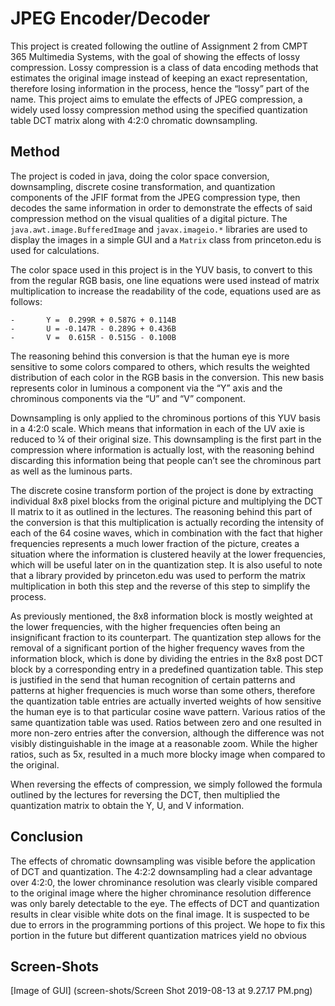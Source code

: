# JPEG Encoder/Decoder
This project is created following the outline of Assignment 2 from CMPT 365 Multimedia Systems, with the goal of showing the effects of lossy compression. Lossy compression is a class of data encoding methods that estimates the original image instead of keeping an exact representation, therefore losing information in the process, hence the “lossy” part of the name. This project aims to emulate the effects of JPEG compression, a widely used lossy compression method using the specified quantization table DCT matrix along with 4:2:0 chromatic downsampling.

## Method

The project is coded in java, doing the color space conversion, downsampling, discrete cosine transformation, and quantization components of the JFIF format from the JPEG compression type, then decodes the same information in order to demonstrate the effects of said compression method on the visual qualities of a digital picture. The `java.awt.image.BufferedImage` and `javax.imageio.*` libraries are used to display the images in a simple GUI and a `Matrix` class from princeton.edu is used for calculations.

The color space used in this project is in the YUV basis, to convert to this from the regular RGB basis, one line equations were used instead of matrix multiplication to increase the readability of the code, equations used are as follows:
```
-       Y =  0.299R + 0.587G + 0.114B
-       U = -0.147R - 0.289G + 0.436B
-       V =  0.615R - 0.515G - 0.100B
```
The reasoning behind this conversion is that the human eye is more sensitive to some colors compared to others, which results the weighted distribution of each color in the RGB basis in the conversion. This new basis represents color in luminous a component via the “Y” axis and the chrominous components via the “U” and “V” component.

Downsampling is only applied to the chrominous portions of this YUV basis in a 4:2:0 scale. Which means that information in each of the UV axie is reduced to ¼ of their original size. This downsampling is the first part in the compression where information is actually lost, with the reasoning behind discarding this information being that people can’t see the chrominous part as well as the luminous parts. 

The discrete cosine transform portion of the project is done by extracting individual 8x8 pixel blocks from the original picture and multiplying the DCT II matrix to it as outlined in the lectures. The reasoning behind this part of the conversion is that this multiplication is actually recording the intensity of each of the 64 cosine waves, which in combination with the fact that higher frequencies represents a much lower fraction of the picture, creates a situation where the information is clustered heavily at the lower frequencies, which will be useful later on in the quantization step. It is also useful to note that a library provided by princeton.edu was used to perform the matrix multiplication in both this step and the reverse of this step to simplify the process.

As previously mentioned, the 8x8 information block is mostly weighted at the lower frequencies, with the higher frequencies often being an insignificant fraction to its counterpart. The quantization step allows for the removal of a significant portion of the higher frequency waves from the information block, which is done by dividing the entries in the 8x8 post DCT block by a corresponding entry in a predefined quantization table. This step is justified in the send that human recognition of certain patterns and patterns at higher frequencies is much worse than some others, therefore the quantization table entries are actually inverted weights of how sensitive the human eye is to that particular cosine wave pattern. Various ratios of the same quantization table was used. Ratios between zero and one resulted in more non-zero entries after the conversion, although the difference was not visibly distinguishable in the image at a reasonable zoom. While the higher ratios, such as 5x, resulted in a much more blocky image when compared to the original.

When reversing the effects of compression, we simply followed the formula outlined by the lectures for reversing the DCT, then multiplied the quantization matrix to obtain the Y, U, and V information.

## Conclusion

The effects of chromatic downsampling was visible before the application of DCT and quantization. The 4:2:2 downsampling had a clear advantage over 4:2:0, the lower chrominance resolution was clearly visible compared to the original image where the higher chrominance resolution difference was only barely detectable to the eye. The effects of DCT and quantization results in clear visible white dots on the final image. It is suspected to be due to errors in the programming portions of this project. We hope to fix this portion in the future but different quantization matrices yield no obvious 

## Screen-Shots
[Image of GUI]
(screen-shots/Screen Shot 2019-08-13 at 9.27.17 PM.png)

